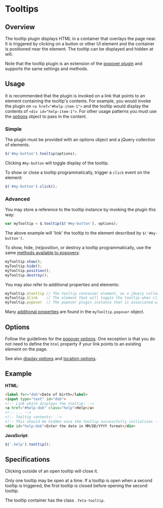 # Tooltips

## Overview

The tooltip plugin displays HTML in a container that overlays the page near. It is triggered by clicking on a button or other UI element and the container is positioned near the element. The tooltip can be displayed and hidden at will.

Note that the tooltip plugin is an extension of the [popover plugin](../popover/) and supports the same settings and methods.

## Usage

It is recommended that the plugin is invoked on a link that points to an element containing the tooltip's contents. For example, you would invoke the plugin on `<a href="#help-item-1">` and the tooltip would display the contents of `<div id="help-item-1">`. For other usage patterns you must use the [options](#options) object to pass in the content.

### Simple

The plugin must be provided with an options object and a jQuery collection of elements.

```js
$('#my-button').tooltip(options);
```

Clicking `#my-button` will toggle display of the tooltip.

To show or close a tooltip programmatically, trigger a `click` event on the element:

```js
$('#my-button').click();
```

### Advanced

You may store a reference to the tooltip instance by invoking the plugin this way:

```js
var myTooltip = $.tooltip($('#my-button'), options);
```

The above example will 'link' the tooltip to the element described by `$('#my-button')`.

To show, hide, (re)position, or destroy a tooltip programmatically, use the same [methods available to popovers](../popover/#advanced):

```js
myTooltip.show();
myTooltip.hide();
myTooltip.position();
myTooltip.destroy();
```

You may also refer to additional properties and elements:

```js
myTooltip.$tooltip // The tooltip container element, as a jQuery collection
myTooltip.$link    // The element that will toggle the tooltip when clicked, as a jQuery collection
myTooltip.popover  // The popover plugin instance that is associated with the tooltip
```

Many [additional properties](../popover/#advanced) are found in the `myTooltip.popover` object.

## Options

Follow the guidelines for the [popover options](../popover/#options). One exception is that you do not need to define the `html` property if your link points to an existing element on the page.

See also [display options](../popover/#display-options) and [location options](../popover/#location-options).

## Example

**HTML**:

```html
<label for="dob">Date of birth</label>
<input type="text" id="dob">
<!-- Link which displays the tooltip: -->
<a href="#help-dob" class="help">Help</a>
<!-- ... -->
<!-- Tooltip contents: -->
<!-- This should be hidden once the tooltip successfully initializes -->
<div id="help-dob">Enter the date in MM/DD/YYYY format</div>
```

**JavaScript**:

```js
$('.help').tooltip();
```

## Specifications

Clicking outside of an open tooltip will close it.

Only one tooltip may be open at a time. If a tooltip is open when a second tooltip is triggered, the first tooltip is closed before opening the second tooltip.

The tooltip container has the class `.feta-tooltip`.
